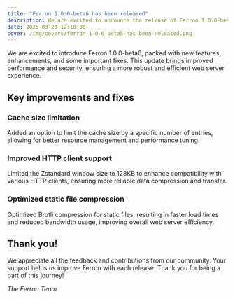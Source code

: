 ```yaml
---
title: "Ferron 1.0.0-beta6 has been released"
description: We are excited to announce the release of Ferron 1.0.0-beta6. This release brings several new features, improvements, and fixes.
date: 2025-03-23 12:10:00
cover: /img/covers/ferron-1-0-0-beta5-has-been-released.png
---
```


We are excited to introduce Ferron 1.0.0-beta6, packed with new features, enhancements, and some important fixes. This update brings improved performance and security, ensuring a more robust and efficient web server experience.

## Key improvements and fixes

### Cache size limitation

Added an option to limit the cache size by a specific number of entries, allowing for better resource management and performance tuning.

### Improved HTTP client support

Limited the Zstandard window size to 128KB to enhance compatibility with various HTTP clients, ensuring more reliable data compression and transfer.

### Optimized static file compression

Optimized Brotli compression for static files, resulting in faster load times and reduced bandwidth usage, improving overall web server efficiency.

## Thank you!

We appreciate all the feedback and contributions from our community. Your support helps us improve Ferron with each release. Thank you for being a part of this journey!

_The Ferron Team_
